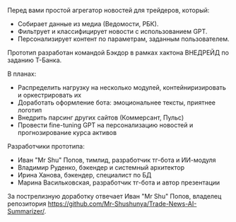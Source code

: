 Перед вами простой агрегатор новостей для трейдеров, который:
- Собирает данные из медиа (Ведомости, РБК).
- Фильтрует и классифицирует новости с использованием GPT.
- Персонализирует контент по параметрам, заданным пользователем.

Прототип разработан командой Бэкдор в рамках хактона ВНЕДРЕЙД по заданию Т-Банка.

В планах:
- Распределить нагрузку на несколько модулей, контейниризировать и оркестрировать их
- Доработать оформление бота: эмоциональнее тексты, приятнее логотип
- Внедрить парсинг других сайтов (Коммерсант, Пульс)
- Провести fine-tuning GPT на персонализацию новостей и прогнозирование курса активов

Разработчики прототипа:
- Иван "Mr Shu" Попов, тимлид, разработчик тг-бота и ИИ-модуля
- Владимир Руденко, бэкендер и системный архитектор
- Ирина Ханова, бэкендер, специалист по БД
- Марина Васильковская, разработчик тг-бота и автор презентации

За пострелизную доработку отвечает Иван "Mr Shu" Попов, владелец репозитория https://github.com/Mr-Shushunya/Trade-News-AI-Summarizer/.
